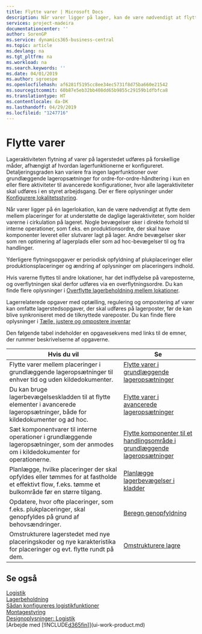 ```yaml
---
title: Flytte varer | Microsoft Docs
description: Når varer ligger på lager, kan de være nødvendigt at flytte dem mellem placeringer for at understøtte de daglige lageraktiviteter, som holder varerne i cirkulation på lageret. Nogle bevægelser sker i direkte forhold til interne operationer, som f.eks. en produktionsordre, der skal have komponenter leveret eller slutvarer lagt på lager. Andre bevægelser sker som ren optimering af lagerplads eller som ad hoc-bevægelser til og fra handlinger.
services: project-madeira
documentationcenter: ''
author: SorenGP
ms.service: dynamics365-business-central
ms.topic: article
ms.devlang: na
ms.tgt_pltfrm: na
ms.workload: na
ms.search.keywords: ''
ms.date: 04/01/2019
ms.author: sgroespe
ms.openlocfilehash: af6281f5195cc8ee34ec5731f8d75ba660e21542
ms.sourcegitcommit: 60b87e5eb32bb408dd65b9855c29159b1dfbfca8
ms.translationtype: HT
ms.contentlocale: da-DK
ms.lasthandoff: 04/29/2019
ms.locfileid: "1247716"
---
```

# <a name="moving-items"></a>Flytte varer
Lageraktiviteten flytning af varer på lagerstedet udføres på forskellige måder, afhængigt af hvordan lagerfunktionerne er konfigureret. Detaljeringsgraden kan variere fra ingen lagerfunktioner over grundlæggende lageropsætninger for ordre-for-ordre-håndtering i kun en eller flere aktiviteter til avancerede konfigurationer, hvor alle lageraktiviteter skal udføres i en styret arbejdsgang. Der er flere oplysninger under [Konfigurere lokalitetsstyring](warehouse-setup-warehouse.md).

Når varer ligger på én lagerlokation, kan de være nødvendigt at flytte dem mellem placeringer for at understøtte de daglige lageraktiviteter, som holder varerne i cirkulation på lageret. Nogle bevægelser sker i direkte forhold til interne operationer, som f.eks. en produktionsordre, der skal have komponenter leveret eller slutvarer lagt på lager. Andre bevægelser sker som ren optimering af lagerplads eller som ad hoc-bevægelser til og fra handlinger.

Yderligere flytningsopgaver er periodisk opfyldning af plukplaceringer eller produktionsplaceringer og ændring af oplysninger om placeringers indhold.

Hvis varerne flyttes til andre lokationer, har det indflydelse på vareposterne, og overflytningen skal derfor udføres via en overflytningsordre. Du kan finde flere oplysninger i [Overflytte lagerbeholdning mellem lokationer](inventory-how-transfer-between-locations.md).  

Lagerrelaterede opgaver med optælling, regulering og ompostering af varer kan omfatte lagerstedsopgaver, der skal udføres på lagerposter, før de kan blive synkroniseret med de tilknyttede vareposter. Du kan finde flere oplysninger i [Tælle, justere og ompostere inventar](inventory-how-count-adjust-reclassify.md)  

 Den følgende tabel indeholder en opgavesekvens med links til de emner, der rummer beskrivelserne af opgaverne.   

|**Hvis du vil**|**Se**|  
|------------|-------------|  
|Flytte varer mellem placeringer i grundlæggende lageropsætninger til enhver tid og uden kildedokumenter.|[Flytte varer i grundlæggende lageropsætninger](warehouse-how-to-move-items-ad-hoc-in-basic-warehousing.md)|
|Du kan bruge lagerbevægelseskladden til at flytte elementer i avancerede lageropsætninger, både for kildedokumenter og ad hoc.|[Flytte varer i avancerede lageropsætninger](warehouse-how-to-move-items-in-advanced-warehousing.md)|  
|Sæt komponentvarer til interne operationer i grundlæggende lageropsætninger, som der anmodes om i kildedokumenter for operationerne.|[Flytte komponenter til et handlingsområde i grundlæggende lageropsætninger](warehouse-how-to-move-components-to-an-operation-area-in-basic-warehousing.md)|
|Planlægge, hvilke placeringer der skal opfyldes eller tømmes for at fastholde et effektivt flow, f.eks. tømme et bulkområde før en større tilgang.|[Planlægge lagerbevægelser i kladder](warehouse-how-to-plan-warehouse-movements-in-worksheets.md)|
|Opdatere, hvor ofte placeringer, som f.eks. plukplaceringer, skal genopfyldes på grund af behovsændringer.|[Beregn genopfyldning](warehouse-how-to-calculate-bin-replenishment.md)|
|Omstrukturere lagerstedet med nye placeringskoder og nye karakteristika for placeringer og evt. flytte rundt på dem.|[Omstrukturere lagre](warehouse-how-to-restructure-warehouses.md)|  

## <a name="see-also"></a>Se også  
[Logistik](warehouse-manage-warehouse.md)  
[Lagerbeholdning](inventory-manage-inventory.md)  
[Sådan konfigureres logistikfunktioner](warehouse-setup-warehouse.md)     
[Montagestyring](assembly-assemble-items.md)    
[Designoplysninger: Logistik](design-details-warehouse-management.md)  
[Arbejde med [!INCLUDE[d365fin](includes/d365fin_md.md)]](ui-work-product.md)
